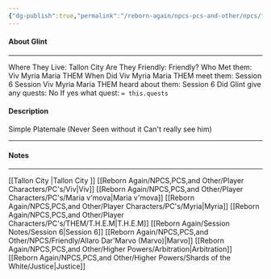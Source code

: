 ```yaml
---
{"dg-publish":true,"permalink":"/reborn-again/npcs-pcs-and-other/npcs/friendly/glint/"}
---
```



#### About Glint
---
Where They Live: Tallon City 
Are They Friendly: Friendly?
Who Met them: Viv Myria Maria THEM
When Did Viv Myria Maria THEM meet them: Session 6
Session Viv Myria Maria THEM heard about them: Session 6
Did Glint give any quests: No
	If yes what quest: `= this.quests`


#### Description
Simple Platemale (Never Seen without it Can't really see him)

---

#### Notes
---

[[Tallon City \|Tallon City ]]
[[Reborn Again/NPCS,PCS,and Other/Player Characters/PC's/Viv\|Viv]]
[[Reborn Again/NPCS,PCS,and Other/Player Characters/PC's/Maria v'mova\|Maria v'mova]]
[[Reborn Again/NPCS,PCS,and Other/Player Characters/PC's/Myria\|Myria]]
[[Reborn Again/NPCS,PCS,and Other/Player Characters/PC's/THEM/T.H.E.M\|T.H.E.M]]
[[Reborn Again/Session Notes/Session 6\|Session 6]]
[[Reborn Again/NPCS,PCS,and Other/NPCS/Friendly/Allaro Dar'Marvo (Marvo)\|Marvo]]
[[Reborn Again/NPCS,PCS,and Other/Higher Powers/Arbitration\|Arbitration]]
[[Reborn Again/NPCS,PCS,and Other/Higher Powers/Shards of the White/Justice\|Justice]]

